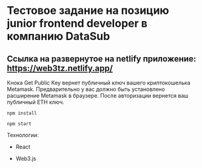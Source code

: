 # Тестовое задание на позицию junior frontend developer в компанию DataSub
## Ссылка на развернутое на netlify приложение: https://web3tz.netlify.app/


Кнока Get Public Key вернет публичный ключ вашего криптокошелька Metamask. Предварительно у вас должно быть установлено расширение Metamask в браузере.
После авторизации вернется ваш публичный ETH ключ.


```
npm install
```
```
npm start
```


Технологии:
  - React
  
  
  - Web3.js

